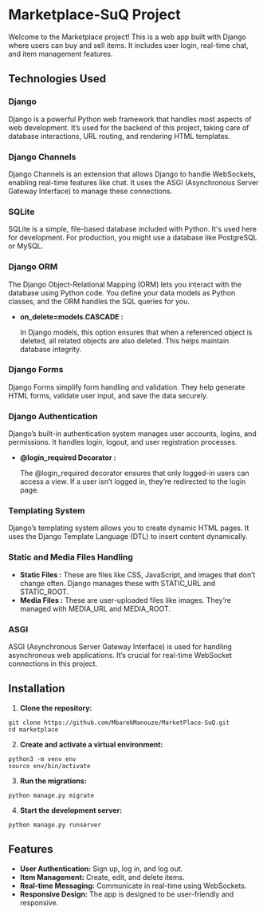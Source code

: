 # Marketplace-SuQ Project

Welcome to the Marketplace project! This is a web app built with Django where users can buy and sell items. It includes user login, real-time chat, and item management features.

## Technologies Used
### Django
Django is a powerful Python web framework that handles most aspects of web development. It’s used for the backend of this project, taking care of database interactions, URL routing, and rendering HTML templates.

### Django Channels
Django Channels is an extension that allows Django to handle WebSockets, enabling real-time features like chat. It uses the ASGI (Asynchronous Server Gateway Interface) to manage these connections.

### SQLite
SQLite is a simple, file-based database included with Python. It's used here for development. For production, you might use a database like PostgreSQL or MySQL.

### Django ORM
The Django Object-Relational Mapping (ORM) lets you interact with the database using Python code. You define your data models as Python classes, and the ORM handles the SQL queries for you.

- **on_delete=models.CASCADE :**

    In Django models, this option ensures that when a referenced object is deleted, all related objects are also deleted. This helps maintain database integrity.

### Django Forms
Django Forms simplify form handling and validation. They help generate HTML forms, validate user input, and save the data securely.

### Django Authentication
Django’s built-in authentication system manages user accounts, logins, and permissions. It handles login, logout, and user registration processes.

- **@login_required Decorator :**

    The @login_required decorator ensures that only logged-in users can access a view. If a user isn’t logged in, they’re redirected to the login page.

### Templating System
Django’s templating system allows you to create dynamic HTML pages. It uses the Django Template Language (DTL) to insert content dynamically.

### Static and Media Files Handling
- **Static Files :**
       These are files like CSS, JavaScript, and images that don’t change often. Django manages these with STATIC_URL and STATIC_ROOT.
- **Media Files :**
       These are user-uploaded files like images. They’re managed with MEDIA_URL and MEDIA_ROOT.


### ASGI
ASGI (Asynchronous Server Gateway Interface) is used for handling asynchronous web applications. It’s crucial for real-time WebSocket connections in this project.

## Installation

1. **Clone the repository:**
```
git clone https://github.com/MbarekManouze/MarketPlace-SuQ.git
cd marketplace
```

2. **Create and activate a virtual environment:**
```
python3 -m venv env
source env/bin/activate
```

3. **Run the migrations:**
```
python manage.py migrate
```

4. **Start the development server:**
```
python manage.py runserver
```

## Features

- **User Authentication:** Sign up, log in, and log out.
- **Item Management:** Create, edit, and delete items.
- **Real-time Messaging:** Communicate in real-time using WebSockets.
- **Responsive Design:** The app is designed to be user-friendly and responsive.
